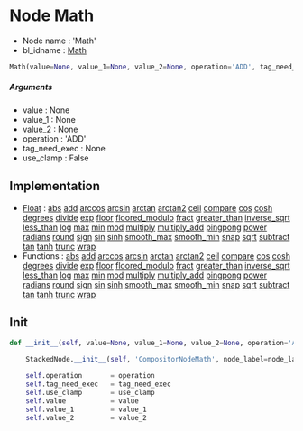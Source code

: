 # Node Math

- Node name : 'Math'
- bl_idname : [Math](https://docs.blender.org/api/current/bpy.types.Math.html)


``` python
Math(value=None, value_1=None, value_2=None, operation='ADD', tag_need_exec=None, use_clamp=False, node_label=None, node_color=None)
```
##### Arguments

- value : None
- value_1 : None
- value_2 : None
- operation : 'ADD'
- tag_need_exec : None
- use_clamp : False

## Implementation

- [Float](/docs/Compositor/Float.md) : [abs](/docs/Compositor/Float.md#abs) [add](/docs/Compositor/Float.md#add) [arccos](/docs/Compositor/Float.md#arccos) [arcsin](/docs/Compositor/Float.md#arcsin) [arctan](/docs/Compositor/Float.md#arctan) [arctan2](/docs/Compositor/Float.md#arctan2) [ceil](/docs/Compositor/Float.md#ceil) [compare](/docs/Compositor/Float.md#compare) [cos](/docs/Compositor/Float.md#cos) [cosh](/docs/Compositor/Float.md#cosh) [degrees](/docs/Compositor/Float.md#degrees) [divide](/docs/Compositor/Float.md#divide) [exp](/docs/Compositor/Float.md#exp) [floor](/docs/Compositor/Float.md#floor) [floored_modulo](/docs/Compositor/Float.md#floored_modulo) [fract](/docs/Compositor/Float.md#fract) [greater_than](/docs/Compositor/Float.md#greater_than) [inverse_sqrt](/docs/Compositor/Float.md#inverse_sqrt) [less_than](/docs/Compositor/Float.md#less_than) [log](/docs/Compositor/Float.md#log) [max](/docs/Compositor/Float.md#max) [min](/docs/Compositor/Float.md#min) [mod](/docs/Compositor/Float.md#mod) [multiply](/docs/Compositor/Float.md#multiply) [multiply_add](/docs/Compositor/Float.md#multiply_add) [pingpong](/docs/Compositor/Float.md#pingpong) [power](/docs/Compositor/Float.md#power) [radians](/docs/Compositor/Float.md#radians) [round](/docs/Compositor/Float.md#round) [sign](/docs/Compositor/Float.md#sign) [sin](/docs/Compositor/Float.md#sin) [sinh](/docs/Compositor/Float.md#sinh) [smooth_max](/docs/Compositor/Float.md#smooth_max) [smooth_min](/docs/Compositor/Float.md#smooth_min) [snap](/docs/Compositor/Float.md#snap) [sqrt](/docs/Compositor/Float.md#sqrt) [subtract](/docs/Compositor/Float.md#subtract) [tan](/docs/Compositor/Float.md#tan) [tanh](/docs/Compositor/Float.md#tanh) [trunc](/docs/Compositor/Float.md#trunc) [wrap](/docs/Compositor/Float.md#wrap)
- Functions : [abs](/docs/Compositor/Compositor.md#abs) [add](/docs/Compositor/Compositor.md#add) [arccos](/docs/Compositor/Compositor.md#arccos) [arcsin](/docs/Compositor/Compositor.md#arcsin) [arctan](/docs/Compositor/Compositor.md#arctan) [arctan2](/docs/Compositor/Compositor.md#arctan2) [ceil](/docs/Compositor/Compositor.md#ceil) [compare](/docs/Compositor/Compositor.md#compare) [cos](/docs/Compositor/Compositor.md#cos) [cosh](/docs/Compositor/Compositor.md#cosh) [degrees](/docs/Compositor/Compositor.md#degrees) [divide](/docs/Compositor/Compositor.md#divide) [exp](/docs/Compositor/Compositor.md#exp) [floor](/docs/Compositor/Compositor.md#floor) [floored_modulo](/docs/Compositor/Compositor.md#floored_modulo) [fract](/docs/Compositor/Compositor.md#fract) [greater_than](/docs/Compositor/Compositor.md#greater_than) [inverse_sqrt](/docs/Compositor/Compositor.md#inverse_sqrt) [less_than](/docs/Compositor/Compositor.md#less_than) [log](/docs/Compositor/Compositor.md#log) [max](/docs/Compositor/Compositor.md#max) [min](/docs/Compositor/Compositor.md#min) [mod](/docs/Compositor/Compositor.md#mod) [multiply](/docs/Compositor/Compositor.md#multiply) [multiply_add](/docs/Compositor/Compositor.md#multiply_add) [pingpong](/docs/Compositor/Compositor.md#pingpong) [power](/docs/Compositor/Compositor.md#power) [radians](/docs/Compositor/Compositor.md#radians) [round](/docs/Compositor/Compositor.md#round) [sign](/docs/Compositor/Compositor.md#sign) [sin](/docs/Compositor/Compositor.md#sin) [sinh](/docs/Compositor/Compositor.md#sinh) [smooth_max](/docs/Compositor/Compositor.md#smooth_max) [smooth_min](/docs/Compositor/Compositor.md#smooth_min) [snap](/docs/Compositor/Compositor.md#snap) [sqrt](/docs/Compositor/Compositor.md#sqrt) [subtract](/docs/Compositor/Compositor.md#subtract) [tan](/docs/Compositor/Compositor.md#tan) [tanh](/docs/Compositor/Compositor.md#tanh) [trunc](/docs/Compositor/Compositor.md#trunc) [wrap](/docs/Compositor/Compositor.md#wrap)

## Init

``` python
def __init__(self, value=None, value_1=None, value_2=None, operation='ADD', tag_need_exec=None, use_clamp=False, node_label=None, node_color=None):

    StackedNode.__init__(self, 'CompositorNodeMath', node_label=node_label, node_color=node_color)

    self.operation       = operation
    self.tag_need_exec   = tag_need_exec
    self.use_clamp       = use_clamp
    self.value           = value
    self.value_1         = value_1
    self.value_2         = value_2
```
